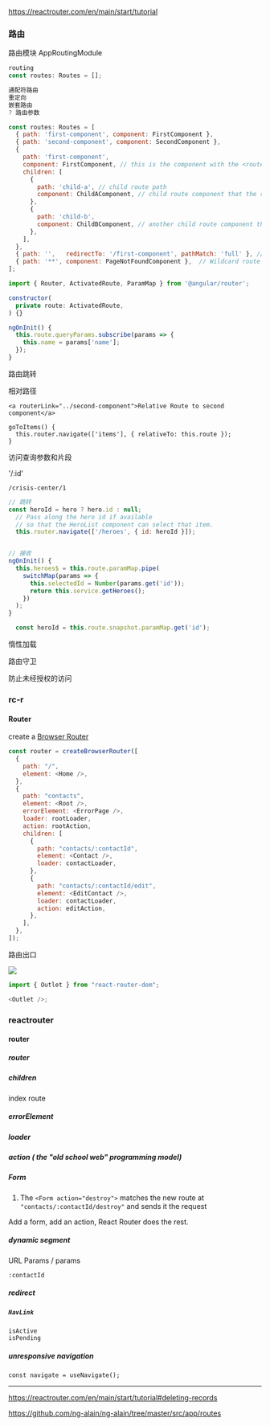 https://reactrouter.com/en/main/start/tutorial

### 路由

路由模块 AppRoutingModule

```js
routing
const routes: Routes = [];

通配符路由
重定向
嵌套路由
? 路由参数

const routes: Routes = [
  { path: 'first-component', component: FirstComponent },
  { path: 'second-component', component: SecondComponent },
  {
    path: 'first-component',
    component: FirstComponent, // this is the component with the <router-outlet> in the template
    children: [
      {
        path: 'child-a', // child route path
        component: ChildAComponent, // child route component that the router renders
      },
      {
        path: 'child-b',
        component: ChildBComponent, // another child route component that the router renders
      },
    ],
  },
  { path: '',   redirectTo: '/first-component', pathMatch: 'full' }, // redirect to `first-component`
  { path: '**', component: PageNotFoundComponent },  // Wildcard route for a 404 page
];
```

```js
import { Router, ActivatedRoute, ParamMap } from '@angular/router';

constructor(
  private route: ActivatedRoute,
) {}

ngOnInit() {
  this.route.queryParams.subscribe(params => {
    this.name = params['name'];
  });
}
```

路由跳转

相对路径

```
<a routerLink="../second-component">Relative Route to second component</a>

goToItems() {
  this.router.navigate(['items'], { relativeTo: this.route });
}
```

访问查询参数和片段

'/:id'

```
/crisis-center/1
```

```js
// 跳转
const heroId = hero ? hero.id : null;
  // Pass along the hero id if available
  // so that the HeroList component can select that item.
  this.router.navigate(['/heroes', { id: heroId }]);


// 接收
ngOnInit() {
  this.heroes$ = this.route.paramMap.pipe(
    switchMap(params => {
      this.selectedId = Number(params.get('id'));
      return this.service.getHeroes();
    })
  );
}

  const heroId = this.route.snapshot.paramMap.get('id');
```

惰性加载

路由守卫

防止未经授权的访问

### rc-r

#### Router

create a [Browser Router](https://reactrouter.com/en/main/routers/create-browser-router)

```js
const router = createBrowserRouter([
  {
    path: "/",
    element: <Home />,
  },
  {
    path: "contacts",
    element: <Root />,
    errorElement: <ErrorPage />,
    loader: rootLoader,
    action: rootAction,
    children: [
      {
        path: "contacts/:contactId",
        element: <Contact />,
        loader: contactLoader,
      },
      {
        path: "contacts/:contactId/edit",
        element: <EditContact />,
        loader: contactLoader,
        action: editAction,
      },
    ],
  },
]);
```

路由出口

![](https://angular.cn/generated/images/guide/router/shell-and-outlet.gif)

```js
import { Outlet } from "react-router-dom";

<Outlet />;
```

### reactrouter

#### router

##### router

##### children

index route

##### errorElement

##### loader

##### action ( the "old school web" programming model)

##### Form

1. The `<Form action="destroy">` matches the new route at `"contacts/:contactId/destroy"` and sends it the request

Add a form, add an action, React Router does the rest.

##### dynamic segment

URL Params / params

`:contactId`

##### redirect

##### **`NavLink`**

```
isActive
isPending
```

##### unresponsive navigation

```tsx
const navigate = useNavigate();
```

---

https://reactrouter.com/en/main/start/tutorial#deleting-records

https://github.com/ng-alain/ng-alain/tree/master/src/app/routes
